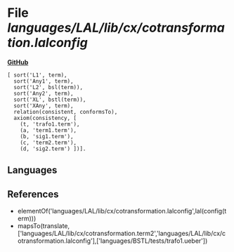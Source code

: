# File _languages/LAL/lib/cx/cotransformation.lalconfig_
**[GitHub](https://github.com/softlang/yas/blob/master/languages/LAL/lib/cx/cotransformation.lalconfig)**
```
[ sort('L1', term),
  sort('Any1', term),
  sort('L2', bsl(term)),
  sort('Any2', term),
  sort('XL', bstl(term)),
  sort('XAny', term),
  relation(consistent, conformsTo),
  axiom(consistency, [
    (t, 'trafo1.term'),
    (a, 'term1.term'),
    (b, 'sig1.term'),
    (c, 'term2.term'),
    (d, 'sig2.term') ])].
```

## Languages

## References
* elementOf('languages/LAL/lib/cx/cotransformation.lalconfig',lal(config(term)))
* mapsTo(translate,['languages/LAL/lib/cx/cotransformation.term2','languages/LAL/lib/cx/cotransformation.lalconfig'],['languages/BSTL/tests/trafo1.ueber'])
